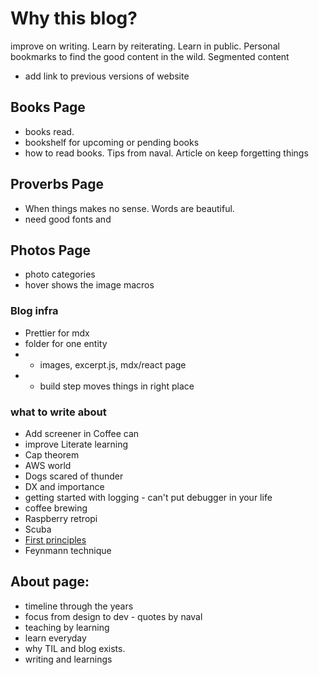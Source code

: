 # Why this blog?

improve on writing. Learn by reiterating. Learn in public.
Personal bookmarks to find the good content in the wild.
Segmented content

- add link to previous versions of website

## Books Page

- books read.
- bookshelf for upcoming or pending books
- how to read books. Tips from naval. Article on keep forgetting things

## Proverbs Page

- When things makes no sense. Words are beautiful.
- need good fonts and

## Photos Page

- photo categories
- hover shows the image macros

### Blog infra

- Prettier for mdx
- folder for one entity
- - images, excerpt.js, mdx/react page
- - build step moves things in right place

### what to write about

- Add screener in Coffee can
- improve Literate learning
- Cap theorem
- AWS world
- Dogs scared of thunder
- DX and importance
- getting started with logging - can't put debugger in your life
- coffee brewing
- Raspberry retropi
- Scuba
- [First principles](https://fs.blog/2018/04/first-principles/)
- Feynmann technique

## About page:

- timeline through the years
- focus from design to dev - quotes by naval
- teaching by learning
- learn everyday
- why TIL and blog exists.
- writing and learnings

